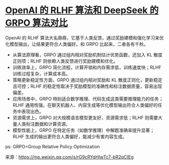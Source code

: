 # [OpenAI 的 RLHF 算法和 DeepSeek 的 GRPO 算法对比](https://github.com/humyna/gitblog/issues/35)


OpenAI 的 RLHF 算法大名鼎鼎，它基于人类反馈，通过奖励建模和强化学习来优化模型输出，让结果更符合人类偏好。和 GRPO 比起来，二者各有千秋。

* 从算法原理看，GRPO 通过组内相对奖励机制估计优势函数，还加入 KL 散度正则项；RLHF 则依赖人类反馈进行奖励建模和优化。
* 训练效率上，GRPO 简化流程，计算开销和内存需求低，训练速度快；RLHF 训练过程复杂，计算成本高。
* 策略更新稳定性方面，GRPO 通过组内相对奖励和 KL 散度正则化，更新稳定且可控；RLHF 的稳定性取决于奖励模型的准确性和标注数据质量，容易出现偏差。
* 应用场景中，GRPO 特别适合数学推理、代码生成这类需要推理能力的任务；RLHF 通用性强，在聊天机器人、内容生成等优化模型输出符合人类偏好的任务中表现出色。
* 资源需求上，GRPO 对大规模语言模型更友好，资源需求低；RLHF 则需要大量人类标注数据和计算资源。
* 模型性能上，GRPO 在特定任务（如数学推理）中解题准确率提升显著；RLHF 生成的输出更符合人类偏好，能减少有害内容生成。

ps: GRPO=Group Relative Policy Optimization

来源：https://mp.weixin.qq.com/s/rG9cRYqHIwTc7-bR2qCIEg